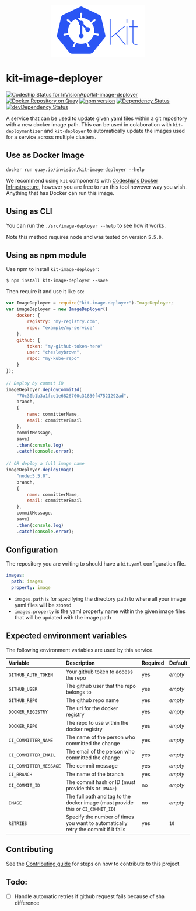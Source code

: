 <p align="center">
  <a href="https://invisionapp.github.io/kit/">
    <img src="https://github.com/InVisionApp/kit/raw/master/media/kit-logo-horz-sm.png">
  </a>
</p>

# kit-image-deployer
[ ![Codeship Status for InVisionApp/kit-image-deployer](https://codeship.com/projects/37301840-0ff1-0134-c5dd-5e067c09569b/status?branch=master)](https://codeship.com/projects/156829)
[![Docker Repository on Quay](https://quay.io/repository/invision/kit-image-deployer/status "Docker Repository on Quay")](https://quay.io/repository/invision/kit-image-deployer)
[![npm version](https://badge.fury.io/js/kit-image-deployer.svg)](https://badge.fury.io/js/kit-image-deployer)
[![Dependency Status](https://david-dm.org/InVisionApp/kit-image-deployer.svg)](https://david-dm.org/InVisionApp/kit-image-deployer)
[![devDependency Status](https://david-dm.org/InVisionApp/kit-image-deployer/dev-status.svg)](https://david-dm.org/InVisionApp/kit-image-deployer#info=devDependencies)

A service that can be used to update given yaml files within a git repository with a new docker image path. This can be used in colaboration with `kit-deploymentizer` and `kit-deployer` to automatically update the images used for a service across multiple clusters.

## Use as Docker Image

```
docker run quay.io/invision/kit-image-deployer --help
```

We recommend using `kit` components with [Codeship's Docker Infrastructure](https://codeship.com/documentation/docker/), however you are free to run this tool however way you wish. Anything that has Docker can run this image.

## Using as CLI

You can run the `./src/image-deployer --help` to see how it works.

Note this method requires node and was tested on version `5.5.0`.

## Using as npm module

Use npm to install `kit-image-deployer`:

```
$ npm install kit-image-deployer --save
```

Then require it and use it like so:

```js
var ImageDeployer = require("kit-image-deployer").ImageDeployer;
var imageDeployer = new ImageDeployer({
	docker: {
		registry: "my-registry.com",
		repo: "example/my-service"
	},
	github: {
		token: "my-github-token-here"
		user: "chesleybrown",
		repo: "my-kube-repo"
	}
});

// Deploy by commit ID
imageDeployer.deployCommitId(
	"70c30b1b3a1fce1e6826700c31830f47521292ad",
	branch,
	{
		name: committerName,
		email: committerEmail
	},
	commitMessage,
	save)
	.then(console.log)
	.catch(console.error);

// OR deploy a full image name
imageDeployer.deployImage(
	"node:5.5.0",
	branch,
	{
		name: committerName,
		email: committerEmail
	},
	commitMessage,
	save)
	.then(console.log)
	.catch(console.error);
```

## Configuration
The repository you are writing to should have a `kit.yaml` configuration file.

```yaml
images:
  path: images
  property: image
```

- `images.path` is for specifying the directory path to where all your image yaml files will be stored
- `images.property` is the yaml property name within the given image files that will be updated with the image path

## Expected environment variables
The following environment variables are used by this service.

| Variable | Description | Required | Default |
| :--- | :--- | :--- | :--- |
| `GITHUB_AUTH_TOKEN` | Your github token to access the repo  | yes | *empty* |
| `GITHUB_USER` | The github user that the repo belongs to | yes | *empty* |
| `GITHUB_REPO` | The github repo name | yes | *empty* |
| `DOCKER_REGISTRY` | The url for the docker registry | yes | *empty* |
| `DOCKER_REPO` | The repo to use within the docker registry | yes | *empty* |
| `CI_COMMITTER_NAME` | The name of the person who committed the change | yes | *empty* |
| `CI_COMMITTER_EMAIL` | The email of the person who committed the change | yes | *empty* |
| `CI_COMMITTER_MESSAGE` | The commit message | yes | *empty* |
| `CI_BRANCH` | The name of the branch | yes | *empty* |
| `CI_COMMIT_ID` | The commit hash or ID (must provide this or `IMAGE`) | no | *empty* |
| `IMAGE` | The full path and tag to the docker image (must provide this or `CI_COMMIT_ID`) | no | *empty* |
| `RETRIES` | Specify the number of times you want to automatically retry the commit if it fails | yes | `10` |

## Contributing

See the [Contributing guide](/CONTRIBUTING.md) for steps on how to contribute to this project.

## Todo:

- [ ] Handle automatic retries if github request fails because of sha difference
